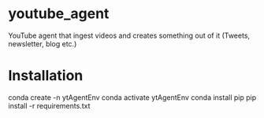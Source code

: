# youtube_agent
YouTube agent that ingest videos and creates something out of it (Tweets, newsletter, blog etc.)

# Installation
conda create -n ytAgentEnv
conda activate ytAgentEnv
conda install pip
pip install -r requirements.txt
